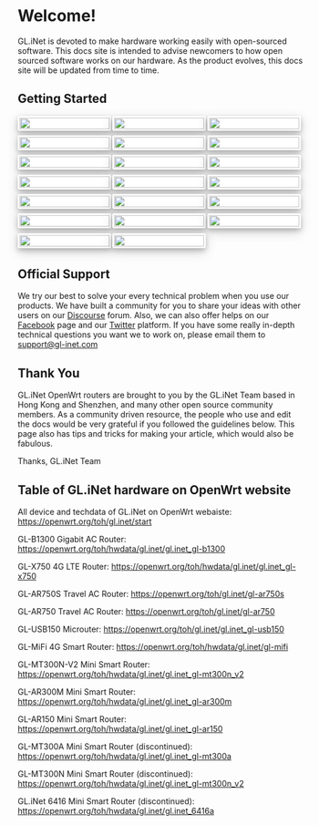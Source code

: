 # Welcome! 

GL.iNet is devoted to make hardware working easily with open-sourced software. This docs site is intended to advise newcomers to how open sourced software works on our hardware. As the product evolves, this docs site will be updated from time to time.


<style>
    .row1, .row2 {
	font-family: 'Lato', sans-serif;
	font-size: 15px !important;
	display: block;
	margin: 0px;
}
    .row-box {
	float: left;
	width: 100%;
	margin-bottom: 25px;
	display: grid;
	grid-template-columns: 33% 33% 33%;
	grid-template-rows: 14.28% 14.28% 14.28% 14.28% 14.28% 14.28% 14.28%;
}
    .box-0, .box-1, .box-2, .box-3, .box-4, .box-5, .box-6, .box-7, .box-8, .box-9, .box-10, .box-11, .box-12, .box-13, .box-14, .box-15 , .box-16, .box-17, .box-18, .box-19 {
    float: left;
    width: 95%;
    margin-right: 2%;
    margin-bottom: 5%;
    background-color: #FFFFFF;
    box-shadow: 0 4px 8px 0 rgba(0, 0, 0, 0.2), 0 6px 20px 0 rgba(0, 0, 0, 0.19);
    border-radius: 3px;
    border-style: solid;
    border-color: #ffffff
}
	.box-0:hover, .box-1:hover, .box-2:hover, .box-3:hover, .box-4:hover, .box-5:hover, .box-6:hover, .box-7:hover, .box-8:hover, .box-9:hover, .box-10:hover, .box-11:hover, .box-12:hover, .box-13:hover, .box-14:hover, .box-15:hover, .box-16:hover, .box-17:hover, .box-18:hover {
    border-color: #b6bde3 !important;
}
	@media only screen and (max-width: 30em) {
    	.row-box {
        grid-template-columns: 50% 50%;
        grid-template-rows: 10% 10% 10% 10% 10% 10% 10% 10% 10% 10%;
    	}
}
</style>

<h2>Getting Started</h2>
<div class="row1">
	<div class="row-box">
        <div class="box-0">
            <a href="https://docs.gl-inet.com/en/3/setup/mini_router/first-time_setup/">
            	<img src="https://static.gl-inet.com/docs/en/3/home/docs_icon_mini.png" class="image" width=100%>
            </a>
        </div>
    	<div class="box-1">
    		<a href="https://docs.gl-inet.com/en/3/setup/travel_ac_router/first-time_setup/">
            	<img src="https://static.gl-inet.com/docs/en/3/home/docs_icon_750.png" width=100%>
            </a>
    	</div>
    	<div class="box-2">
    		<a href="https://docs.gl-inet.com/en/3/setup/slate/first-time_setup/">
            	<img src="https://static.gl-inet.com/docs/en/3/home/docs_icon_750s.png" width=100%>
            </a>
    	</div>
		<div class="box-3">
    		<a href="https://docs.gl-inet.com/en/3/setup/gl-mt1300/first-time_setup/">
            	<img src="https://static.gl-inet.com/docs/en/3/home/docs_icon_mt1300.png" width=100%>
            </a>
    	</div>
        <div class="box-4">
        	<a href="https://docs.gl-inet.com/en/3/setup/4g_smart_router/first-time_setup/">
            	<img src="https://static.gl-inet.com/docs/en/3/home/docs_icon_mifi.png" width=100%>
            </a>
        </div>
        <div class="box-5">
        	<a href="https://docs.gl-inet.com/en/3/setup/spitz/first-time_setup/">
            	<img src="https://static.gl-inet.com/docs/en/3/home/docs_icon_x750.png" width=100%>
            </a>
        </div>
    	<div class="box-6">
    		<a href="https://docs.gl-inet.com/en/3/setup/microuter/first-time_setup/">
            	<img src="https://static.gl-inet.com/docs/en/3/home/docs_icon_usb150.png" width=100%>
            </a>
		</div>
    	<div class="box-7">
        	<a href="https://docs.gl-inet.com/en/3/setup/vixmini/first-time_setup/">
				<img src="https://static.gl-inet.com/docs/en/3/home/docs_icon_vixmini.png" width=100%>
			</a>
		</div>
		<div class="box-8">
        	<a href="https://docs.gl-inet.com/en/3/setup/convexa_b/first-time_setup/">
				<img src="https://static.gl-inet.com/docs/en/3/home/docs_icon_b1300.png" width=100%>
			</a>
		</div>
		<div class="box-9">
        	<a href="https://docs.gl-inet.com/en/3/setup/convexa_s/first-time_setup/">
				<img src="https://static.gl-inet.com/docs/en/3/home/docs_icon_s1300.png" width=100%>
			</a>
		</div>
		<div class="box-10">
        	<a href="https://docs.gl-inet.com/en/3/setup/microuter-n300/first-time_setup/">
				<img src="https://static.gl-inet.com/docs/en/3/home/docs_icon_microuter-n300.png" width=100%>
			</a>
		</div>	
		<div class="box-11">
        	<a href="https://docs.gl-inet.com/en/3/setup/brume/first-time_setup/">
				<img src="https://static.gl-inet.com/docs/en/3/setup/brume/docs_icon_mv1000-2.png" width=100%>
			</a>
		</div>	
		<div class="box-12">
        	<a href="https://docs.gl-inet.com/en/3/setup/brume_w/first-time_setup/">
				<img src="https://static.gl-inet.com/docs/en/3/setup/brume-w/docs_icon_mv1000w.png" width=100%>
			</a>
		</div>	
		<div class="box-13">
        	<a href="https://docs.gl-inet.com/en/3/setup/mudi/first-time_setup/">
				<img src="https://static.gl-inet.com/docs/en/3/home/docs_icon_e750.png" width=100%>
			</a>
		</div>
		<div class="box-14">
        	<a href="https://static.gl-inet.com/www/images/products/gl-x1200/GL-X1200_user-manual.pdf">
				<img src="https://static.gl-inet.com/docs/en/3/home/docs_icon_x1200.png" width=100%>
			</a>
		</div>
		<div class="box-15">
        	<a href="https://static.gl-inet.com/www/images/products/gl-x300b/GL-X300B-User-Manuel-Version-20201117.pdf">
				<img src="https://static.gl-inet.com/docs/en/3/home/docs_icon_x300b.png" width=100%>
			</a>
		</div>
		<div class="box-16">
        	<a href="https://docs.gl-inet.com/en/3/setup/cirrus/first-time_setup/">
				<img src="https://static.gl-inet.com/docs/en/3/setup/cirrus/docs_icon_ap1300.png" width=100%>
			</a>
		</div>	
		<div class="box-17">
        	<a href="https://docs.gl-inet.com/en/3/setup/gl-xe300/first-time_setup/">
				<img src="https://static.gl-inet.com/docs/en/3/home/docs_icon_xe300.png" width=100%>
			</a>
		</div>
		<div class="box-18">
        	<a href="https://docs.gl-inet.com/en/3/setup/gl-b2200/first-time_setup/">
				<img src="https://static.gl-inet.com/docs/en/3/home/docs_icon_b2200.png" width=100%>
			</a>
		</div>
		<div class="box-19">
        	<a href="https://docs.gl-inet.com/en/3/setup/gl-sf1200/first-time_setup/">
				<img src="https://static.gl-inet.com/docs/en/3/home/docs_icon_sf1200.png" width=100%>
			</a>
		</div>
	</div>
</div>

<br>
<h2 id="official-support">Official Support</h2>
<p>We try our best to solve your every technical problem when you use our products. We have built a community for you to share your ideas with other users on our <a href="https://forum.gl-inet.com/">Discourse</a> forum. Also, we can also offer helps on our <a href="https://www.facebook.com/gl.inet.wifi/">Facebook</a> page and our <a href="https://twitter.com/GLiNetWiFi">Twitter</a> platform. If you have some really in-depth technical questions you want we to work on, please email them to <a href="mailto:support@gl-inet.com">support@gl-inet.com</a> </p>
<h2 id="thank-you">Thank You</h2>
<p>GL.iNet OpenWrt routers are brought to you by the GL.iNet Team based in Hong Kong and Shenzhen, and many other open source community members. As a community driven resource, the people who use and edit the docs would be very grateful if you followed the guidelines below. This page also has tips and tricks for making your article, which would also be fabulous.</p>
<p>Thanks, GL.iNet Team</p>

<h2 id="toh_openwrt">Table of GL.iNet hardware on OpenWrt website</h2>
<p>All device and techdata of GL.iNet on OpenWrt webaiste: <a href="https://openwrt.org/toh/gl.inet/start" target="_blank">https://openwrt.org/toh/gl.inet/start</a></p>
<p>GL-B1300 Gigabit AC Router: <a href="https://openwrt.org/toh/hwdata/gl.inet/gl.inet_gl-b1300" target="_blank">https://openwrt.org/toh/hwdata/gl.inet/gl.inet_gl-b1300</a></p>
<p>GL-X750 4G LTE Router: <a href="https://openwrt.org/toh/hwdata/gl.inet/gl.inet_gl-x750" target="_blank">https://openwrt.org/toh/hwdata/gl.inet/gl.inet_gl-x750</a></p>
<p>GL-AR750S Travel AC Router: <a href="https://openwrt.org/toh/gl.inet/gl-ar750s" target="_blank">https://openwrt.org/toh/gl.inet/gl-ar750s</a></p>
<p>GL-AR750 Travel AC Router: <a href="https://openwrt.org/toh/gl.inet/gl-ar750" target="_blank">https://openwrt.org/toh/gl.inet/gl-ar750</a></p>
<p>GL-USB150 Microuter: <a href="https://openwrt.org/toh/gl.inet/gl.inet_gl-usb150" target="_blank">https://openwrt.org/toh/gl.inet/gl.inet_gl-usb150</a></p>
<p>GL-MiFi 4G Smart Router: <a href="https://openwrt.org/toh/hwdata/gl.inet/gl-mifi" target="_blank">https://openwrt.org/toh/hwdata/gl.inet/gl-mifi</a></p>
<p>GL-MT300N-V2 Mini Smart Router: <a href="https://openwrt.org/toh/hwdata/gl.inet/gl.inet_gl-mt300n_v2" target="_blank">https://openwrt.org/toh/hwdata/gl.inet/gl.inet_gl-mt300n_v2</a></p>
<p>GL-AR300M Mini Smart Router: <a href="https://openwrt.org/toh/hwdata/gl.inet/gl.inet_gl-ar300m" target="_blank">https://openwrt.org/toh/hwdata/gl.inet/gl.inet_gl-ar300m</a></p>
<p>GL-AR150 Mini Smart Router: <a href="https://openwrt.org/toh/hwdata/gl.inet/gl.inet_gl-ar150" target="_blank">https://openwrt.org/toh/hwdata/gl.inet/gl.inet_gl-ar150</a></p>
<p>GL-MT300A Mini Smart Router (discontinued): <a href="https://openwrt.org/toh/hwdata/gl.inet/gl.inet_gl-mt300a" target="_blank">https://openwrt.org/toh/hwdata/gl.inet/gl.inet_gl-mt300a</a></p>
<p>GL-MT300N Mini Smart Router (discontinued): <a href="https://openwrt.org/toh/hwdata/gl.inet/gl.inet_gl-mt300n_v2" target="_blank">https://openwrt.org/toh/hwdata/gl.inet/gl.inet_gl-mt300n_v2</a></p>
<p>GL.iNet 6416 Mini Smart Router (discontinued): <a href="https://openwrt.org/toh/hwdata/gl.inet/gl.inet_6416a" target="_blank">https://openwrt.org/toh/hwdata/gl.inet/gl.inet_6416a</a></p>
